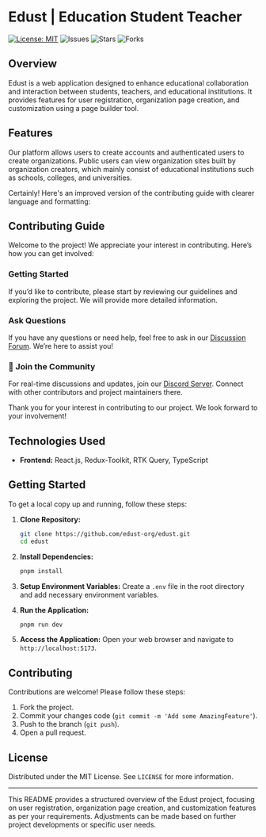 # Edust | Education Student Teacher

[![License: MIT](https://img.shields.io/badge/License-MIT-yellow.svg)](https://opensource.org/licenses/MIT)
![Issues](https://img.shields.io/github/issues/edust-org/edust)
![Stars](https://img.shields.io/github/stars/edust-org/edust)
![Forks](https://img.shields.io/github/forks/edust-org/edust)

## Overview

Edust is a web application designed to enhance educational collaboration and interaction between students, teachers, and educational institutions. It provides features for user registration, organization page creation, and customization using a page builder tool.

## Features

Our platform allows users to create accounts and authenticated users to create organizations. Public users can view organization sites built by organization creators, which mainly consist of educational institutions such as schools, colleges, and universities.

Certainly! Here's an improved version of the contributing guide with clearer language and formatting:

## Contributing Guide

Welcome to the project! We appreciate your interest in contributing. Here’s how you can get involved:

### **Getting Started**

If you’d like to contribute, please start by reviewing our guidelines and exploring the project. We will provide more detailed information.

### **Ask Questions**

If you have any questions or need help, feel free to ask in our [Discussion Forum](https://github.com/edust-org/edust/discussions). We’re here to assist you!

### **🔗 Join the Community**

For real-time discussions and updates, join our [Discord Server](https://discord.gg/vnhqmn9mdj). Connect with other contributors and project maintainers there.

Thank you for your interest in contributing to our project. We look forward to your involvement!

## Technologies Used

- **Frontend:** React.js, Redux-Toolkit, RTK Query, TypeScript

## Getting Started

To get a local copy up and running, follow these steps:

1. **Clone Repository:**

   ```bash
   git clone https://github.com/edust-org/edust.git
   cd edust
   ```

2. **Install Dependencies:**

   ```bash
   pnpm install
   ```

3. **Setup Environment Variables:**
   Create a `.env` file in the root directory and add necessary environment variables.

4. **Run the Application:**

   ```bash
   pnpm run dev
   ```

5. **Access the Application:**
   Open your web browser and navigate to `http://localhost:5173`.

## Contributing

Contributions are welcome! Please follow these steps:

1. Fork the project.
2. Commit your changes code (`git commit -m 'Add some AmazingFeature'`).
3. Push to the branch (`git push`).
4. Open a pull request.

## License

Distributed under the MIT License. See `LICENSE` for more information.

---

This README provides a structured overview of the Edust project, focusing on user registration, organization page creation, and customization features as per your requirements. Adjustments can be made based on further project developments or specific user needs.
